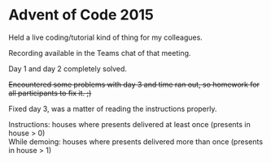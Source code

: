 # Advent of Code 2015

Held a live coding/tutorial kind of thing for my colleagues.

Recording available in the Teams chat of that meeting.

Day 1 and day 2 completely solved.

~~Encountered some problems with day 3 and time ran out, 
so homework for all participants to fix it. ;)~~

Fixed day 3, was a matter of reading the instructions properly.

Instructions: houses where presents delivered at least once (presents in house > 0)  
While demoing: houses where presents delivered more than once (presents in house > 1)
